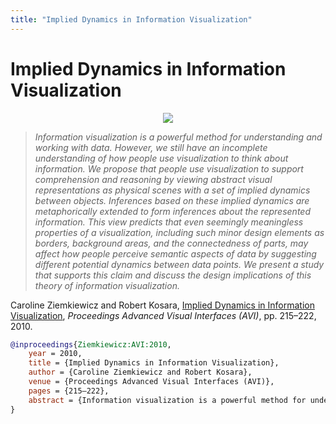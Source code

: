 ```yaml
---
title: "Implied Dynamics in Information Visualization"
---
```


# Implied Dynamics in Information Visualization

<p align="center"><img src="https://media.eagereyes.org/media/2010/Ziemkiewicz_AVI_2010.png" /></p>

> _Information visualization is a powerful method for understanding and working with data. However, we still have an incomplete understanding of how people use visualization to think about information. We propose that people use visualization to support comprehension and reasoning by viewing abstract visual representations as physical scenes with a set of implied dynamics between objects. Inferences based on these implied dynamics are metaphorically extended to form inferences about the represented information. This view predicts that even seemingly meaningless properties of a visualization, including such minor design elements as borders, background areas, and the connectedness of parts, may affect how people perceive semantic aspects of data by suggesting different potential dynamics between data points. We present a study that supports this claim and discuss the design implications of this theory of information visualization._

Caroline Ziemkiewicz and Robert Kosara, <a href="https://media.eagereyes.org/papers/2010/Ziemkiewicz-AVI-2010.pdf" target="_blank">Implied Dynamics in Information Visualization</a>, _Proceedings Advanced Visual Interfaces (AVI)_, pp. 215–222, 2010.


```bibtex
@inproceedings{Ziemkiewicz:AVI:2010,
	year = 2010,
	title = {Implied Dynamics in Information Visualization},
	author = {Caroline Ziemkiewicz and Robert Kosara},
	venue = {Proceedings Advanced Visual Interfaces (AVI)},
	pages = {215–222},
	abstract = {Information visualization is a powerful method for understanding and working with data. However, we still have an incomplete understanding of how people use visualization to think about information. We propose that people use visualization to support comprehension and reasoning by viewing abstract visual representations as physical scenes with a set of implied dynamics between objects. Inferences based on these implied dynamics are metaphorically extended to form inferences about the represented information. This view predicts that even seemingly meaningless properties of a visualization, including such minor design elements as borders, background areas, and the connectedness of parts, may affect how people perceive semantic aspects of data by suggesting different potential dynamics between data points. We present a study that supports this claim and discuss the design implications of this theory of information visualization.},
}
```

